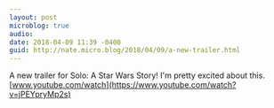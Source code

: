 ```yaml
---
layout: post
microblog: true
audio: 
date: 2018-04-09 11:39 -0400
guid: http://nate.micro.blog/2018/04/09/a-new-trailer.html
---
```

A new trailer for Solo: A Star Wars Story! I'm pretty excited about this. [www.youtube.com/watch](https://www.youtube.com/watch?v=jPEYpryMp2s)
